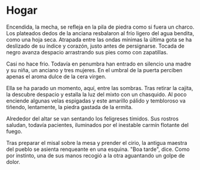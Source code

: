 # Hogar

Encendida, la mecha, se refleja en la pila de piedra como si fuera un charco. Los plateados dedos de la anciana resbalaron al frío ligero del agua bendita, como una hoja seca. Atrapada entre las ondas mínimas la última gota se ha deslizado de su índice y corazón, justo antes de persignarse. Tocada de negro avanza despacio arrastrando sus pies como con zapatillas. 

Casi no hace frio. Todavía en penumbra han entrado en silencio una madre y su niña, un anciano y tres mujeres. En el umbral de la puerta perciben apenas el aroma dulce de la cera virgen.

Ella se ha parado un momento, aquí, entre las sombras. Tras retirar la cajita, la descubre despacio y estalla la luz del mixto con un chasquido. Al poco enciende algunas velas espigadas y este amarillo pálido y tembloroso va tiñendo, lentamente, la piedra gastada de la ermita. 

Alrededor del altar se van sentando los feligreses tímidos. Sus rostros saludan, todavía pacientes, iluminados por el inestable carmín flotante del fuego.

Tras preparar el misal sobre la mesa y prender el cirio, la antigua maestra del pueblo se asienta renqueante en una esquina. "Boa tarde", dice. Como por instinto, una de sus manos recogió a la otra aguantando un golpe de dolor.
